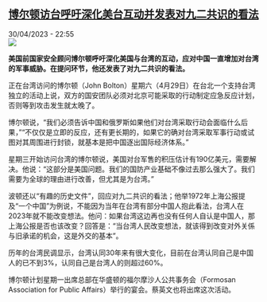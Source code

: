 <!--1682889305000-->
[博尔顿访台呼吁深化美台互动并发表对九二共识的看法](https://www.rfi.fr/cn/%E4%B8%AD%E5%9B%BD/20230430-%E5%8D%9A%E5%B0%94%E9%A1%BF%E8%AE%BF%E5%8F%B0%E5%91%BC%E5%90%81%E6%B7%B1%E5%8C%96%E7%BE%8E%E5%9B%BD%E4%B8%8E%E5%8F%B0%E6%B9%BE%E7%9A%84%E4%BA%92%E5%8A%A8)
------

<div>30/04/2023 - 22:55</div><img src="https://s.rfi.fr/media/display/1d9d0e12-e085-11ea-816c-005056bff430/w:1280/p:16x9/2020-08-07T115109Z_81004360_RC2Z8I9VL32J_RTRMADP_3_USA-IRAN.JPG"><p><strong>美国前国家安全顾问博尔顿呼吁深化美国与台湾的互动，应对中国一直增加对台湾的军事威胁。在提问环节，他还发表了对九二共识的看法。                     </strong></p><div><p><span><span><span><span><span><span><span><span><span><span><span><span>正在台湾访问的博尔顿（</span></span></span></span></span><span>John Bolton）星期六（4月29日）在台北一个支持台湾独立的活动上说，双方的国安团队必须对北京可能采取的行动制定应急反应计划，否则等到攻击发生就太晚了。</span></span></span></span></span></span></span></span></p><p><span><span><span><span><span><span>博尔顿说，“我们必须告诉中国和俄罗斯如果他们对台湾采取行动会面临什么后果，”“不仅仅是立即的反应，还有更长期的，如果它的确对台湾采取军事行动或试图对其周围进行封锁，就基本是把中国逐出国际经济体系。”</span></span></span></span></span></span></p><p><span><span><span><span><span><span>星期三开始访问台湾的博尔顿说，美国对台军售的积压估计有</span></span></span></span></span><span>190亿美元，需要解决。</span></span>他说：<span>“这部分是美国问题。我们的国防产业基础不像过去那么强大了。我们需要为全球的理由进行改善，但尤其是为台湾。”</span></p><p><span><span><span><span><span><span>波顿还以“有趣的历史文件”，回应对九二共识的看法；他举</span></span><span><span>1972年上海公报提及“一个中国”为例说，不能因为当年在台湾有部分中国人抱此看法，台湾人在2023年就不能改变想法。他问：如果台湾这边再也没有任何人自认是中国人，那上海公报是否也该改变？回答是：“当台湾人民改变想法，就该得到改变对外关係与旧承诺的机会，这是外交的基本”。</span></span></span></span></span></span></p><p><span><span><span><span><span><span>历年的台湾民调显示，台湾认同</span></span><span><span>30年来有很大变化，目前在台湾认同自己是中国人的已不到3%，认同自己是台湾人的则超过60%。</span></span></span></span></span></span></p><p><span><span><span><span><span><span><span>博尔顿计划星期一出席总部在华盛顿的福尔摩沙人公共事务会（Formosan Association for Public Affairs）举行的宴会。蔡英文也将出席这次活动。</span></span></span></span></span></span></span></p><div data-selfpromo-newsletter></div><div data-selfpromo-app></div></div>

